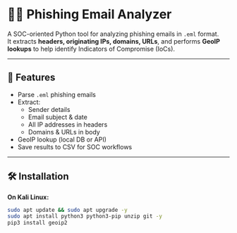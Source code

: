 # 🕵️‍♂️ Phishing Email Analyzer

A SOC-oriented Python tool for analyzing phishing emails in `.eml` format.  
It extracts **headers, originating IPs, domains, URLs**, and performs **GeoIP lookups** to help identify Indicators of Compromise (IoCs).

---

## 📌 Features
- Parse `.eml` phishing emails
- Extract:
  - Sender details
  - Email subject & date
  - All IP addresses in headers
  - Domains & URLs in body
- GeoIP lookup (local DB or API)
- Save results to CSV for SOC workflows

---

## 🛠 Installation

**On Kali Linux:**
```bash
sudo apt update && sudo apt upgrade -y
sudo apt install python3 python3-pip unzip git -y
pip3 install geoip2

